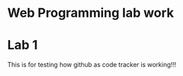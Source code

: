 # Web Programming lab work

# Lab 1



This is for testing how github as code tracker is working!!!

